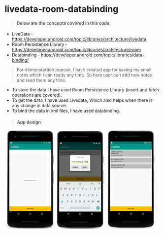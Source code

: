 # livedata-room-databinding

> #### Below are the concepts covered in this code, ####
* LiveData -  https://developer.android.com/topic/libraries/architecture/livedata
* Room Persistence Library - https://developer.android.com/topic/libraries/architecture/room
* Databinding - https://developer.android.com/topic/libraries/data-binding/


> For demonstartion pupose, I have created app for saving my small notes which I can ready any time.
So here user can add new notes and read them any time.
* To store the data I have used  Room Persistence Library (insert and fetch operations are covered).
* To get the data, I have used Livedata, Which also helps when there is any change in data source.
* To bind the data in xml files, I have used databinding.

>#### App design ####
![picture alt](https://github.com/Hitesh880443/livedata-room-databinding/blob/master/screens/app.png "App design screens")
